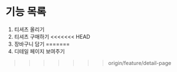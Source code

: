 # 기능 목록
1. 티셔츠 올리기
2. 티셔츠 구매하기
<<<<<<< HEAD
3. 장바구니 담기
=======
3. 디테일 페이지 보여주기
>>>>>>> origin/feature/detail-page
